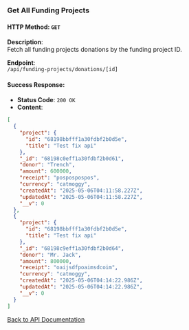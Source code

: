 ### Get All Funding Projects

#### HTTP Method: `GET`

**Description**:  
Fetch all funding projects donations by the funding project ID.

**Endpoint**:  
`/api/funding-projects/donations/[id]`

#### Success Response:

- **Status Code**: `200 OK`
- **Content**:

```json
[
  {
    "project": {
      "id": "68198bbfff1a30fdbf2b0d5e",
      "title": "Test fix api"
    },
    "_id": "68198c0eff1a30fdbf2b0d61",
    "donor": "Trench",
    "amount": 600000,
    "receipt": "pospospospos",
    "currency": "catmoggy",
    "createdAt": "2025-05-06T04:11:58.227Z",
    "updatedAt": "2025-05-06T04:11:58.227Z",
    "__v": 0
  },
  {
    "project": {
      "id": "68198bbfff1a30fdbf2b0d5e",
      "title": "Test fix api"
    },
    "_id": "68198c9eff1a30fdbf2b0d64",
    "donor": "Mr. Jack",
    "amount": 800000,
    "receipt": "oaijsdfpoaimsdcoim",
    "currency": "catmoggy",
    "createdAt": "2025-05-06T04:14:22.986Z",
    "updatedAt": "2025-05-06T04:14:22.986Z",
    "__v": 0
  }
]
```

[Back to API Documentation](../README.md#api-documentation)
